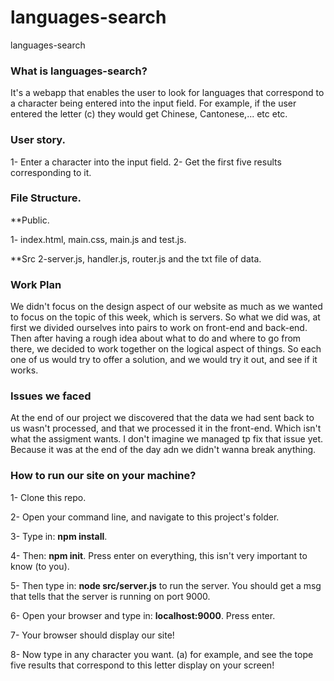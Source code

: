 # languages-search
languages-search

### What is languages-search?

It's a webapp that enables the user to look for languages that correspond to a character being entered into the input field. For example, if the user entered the letter (c) they would get Chinese, Cantonese,... etc etc. 

### User story.
1- Enter a character into the input field.
2- Get the first five results corresponding to it. 

### File Structure.
**Public.

1- index.html, main.css, main.js and test.js.

**Src
2-server.js, handler.js, router.js and the txt file of data. 

### Work Plan

We didn't focus on the design aspect of our website as much as we wanted to focus on the topic of this week, which is servers. So what we did was, at first we divided ourselves into pairs to work on front-end and back-end. Then after having a rough idea about what to do and where to go from there, we decided to work together on the logical aspect of things. So each one of us would try to offer a solution, and we would try it out, and see if it works. 

### Issues we faced

At the end of our project we discovered that the data we had sent back to us wasn't processed, and that we processed it in the front-end. Which isn't what the assigment wants. I don't imagine we managed tp fix that issue yet. Because it was at the end of the day adn we didn't wanna break anything. 

### How to run our site on your machine?

1- Clone this repo.

2- Open your command line, and navigate to this project's folder.

3- Type in: **npm install**.

4- Then: **npm init**. Press enter on everything, this isn't very important to know (to you).

5- Then type in: **node src/server.js** to run the server. You should get a msg that tells that the server is running on port 9000.

6- Open your browser and type in: **localhost:9000**. Press enter.

7- Your browser should display our site!

8- Now type in any character you want. (a) for example, and see the tope five results that correspond to this letter display on your screen!



